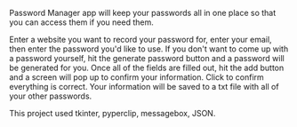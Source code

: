 Password Manager app will keep your passwords all in one place so that you can access them if you need them.

Enter a website you want to record your password for, enter your email, then enter the password you'd like to use. If you don't want to come up with a password yourself, hit the generate password button and a password will be generated for you. Once all of the fields are filled out, hit the add button and a screen will pop up to confirm your information. Click to confirm everything is correct. Your information will be saved to a txt file with all of your other passwords.

This project used tkinter, pyperclip, messagebox, JSON.

